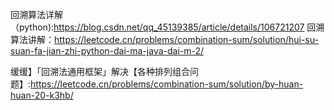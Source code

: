 回溯算法详解（python):https://blog.csdn.net/qq_45139385/article/details/106721207
回溯算法讲解：https://leetcode.cn/problems/combination-sum/solution/hui-su-suan-fa-jian-zhi-python-dai-ma-java-dai-m-2/


缓缓】「回溯法通用框架」解决【各种排列组合问题】:https://leetcode.cn/problems/combination-sum/solution/by-huan-huan-20-k3hb/
